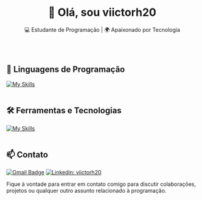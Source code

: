 <h1 align="center">👋 Olá, sou viictorh20</h1>

<p align="center">
💻 Estudante de Programação | 🌍 Apaixonado por Tecnologia
</p><br><br>


## 🚀 Linguagens de Programação
[![My Skills](https://skillicons.dev/icons?i=python,bootstrap)](https://skillicons.dev)<br><br>

## 🛠️ Ferramentas e Tecnologias
[![My Skills](https://skillicons.dev/icons?i=vscode,mysql,git,github)](https://skillicons.dev)<br><br>

## 📫 Contato

[![Gmail Badge](https://img.shields.io/badge/-viictorh20@gmail.com-006bed?style=flat-square&logo=Gmail&logoColor=white&link=mailto:viictorh20@gmai.com)](mailto:viictorh20@gmail.com)
[![Linkedin: viictorh20](https://img.shields.io/badge/-viictorh20-blue?style=flat-square&logo=Linkedin&logoColor=white&link=https://www.linkedin.com/in/viictorh20/)](https://www.linkedin.com/in/viictorh20/)



Fique à vontade para entrar em contato comigo para discutir colaborações, projetos ou qualquer outro assunto relacionado à programação. <br><br>

